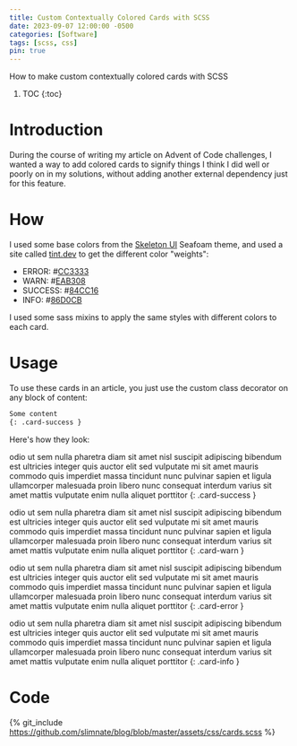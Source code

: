 ```yaml
---
title: Custom Contextually Colored Cards with SCSS
date: 2023-09-07 12:00:00 -0500
categories: [Software]
tags: [scss, css]
pin: true
---
```


How to make custom contextually colored cards with SCSS

1. TOC
{:toc}

# Introduction
During the course of writing my article on Advent of Code challenges, I wanted a way to add colored cards to signify things I think I did well or poorly on in my solutions, without adding another external dependency just for this feature.

# How
I used some base colors from the [Skeleton UI](https://www.skeleton.dev/) Seafoam theme, and used a site called [tint.dev](https://www.tints.dev/) to get the different color "weights":

- ERROR: #[CC3333](https://tints.dev/error/CC3333)
- WARN: #[EAB308](https://tints.dev/warn/EAB308)
- SUCCESS: #[84CC16](https://tints.dev/warn/84CC16)
- INFO: #[86D0CB](https://tints.dev/warn/86D0CB)

I used some sass mixins to apply the same styles with different colors to each card.

# Usage
To use these cards in an article, you just use the custom class decorator on any block of content:

```md
Some content
{: .card-success }
```

Here's how they look:

odio ut sem nulla pharetra diam sit amet nisl suscipit adipiscing bibendum est ultricies integer quis auctor elit sed vulputate mi sit amet mauris commodo quis imperdiet massa tincidunt nunc pulvinar sapien et ligula ullamcorper malesuada proin libero nunc consequat interdum varius sit amet mattis vulputate enim nulla aliquet porttitor
{: .card-success } 

odio ut sem nulla pharetra diam sit amet nisl suscipit adipiscing bibendum est ultricies integer quis auctor elit sed vulputate mi sit amet mauris commodo quis imperdiet massa tincidunt nunc pulvinar sapien et ligula ullamcorper malesuada proin libero nunc consequat interdum varius sit amet mattis vulputate enim nulla aliquet porttitor
{: .card-warn } 

odio ut sem nulla pharetra diam sit amet nisl suscipit adipiscing bibendum est ultricies integer quis auctor elit sed vulputate mi sit amet mauris commodo quis imperdiet massa tincidunt nunc pulvinar sapien et ligula ullamcorper malesuada proin libero nunc consequat interdum varius sit amet mattis vulputate enim nulla aliquet porttitor
{: .card-error } 

odio ut sem nulla pharetra diam sit amet nisl suscipit adipiscing bibendum est ultricies integer quis auctor elit sed vulputate mi sit amet mauris commodo quis imperdiet massa tincidunt nunc pulvinar sapien et ligula ullamcorper malesuada proin libero nunc consequat interdum varius sit amet mattis vulputate enim nulla aliquet porttitor
{: .card-info } 

# Code

{% git_include https://github.com/slimnate/blog/blob/master/assets/css/cards.scss %}